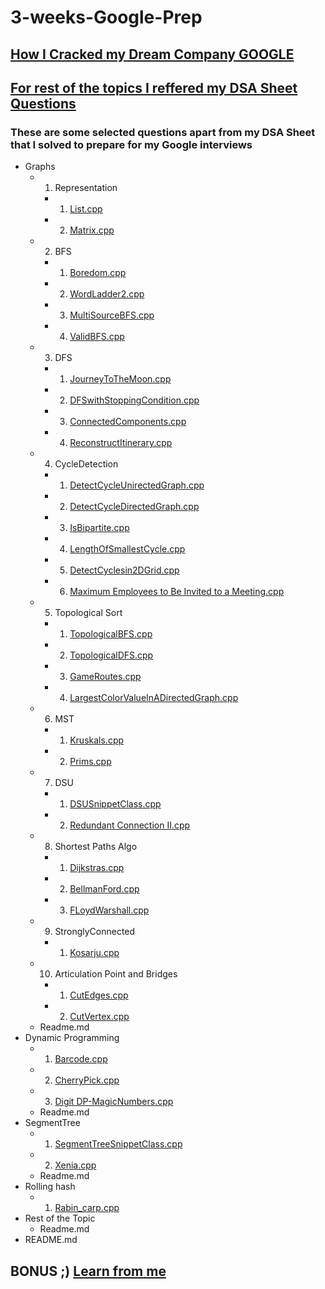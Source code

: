 # 3-weeks-Google-Prep 

## [How I Cracked my Dream Company GOOGLE](https://youtu.be/YlP7CWpHgS4)

## [For rest of the topics I reffered my DSA Sheet Questions](https://www.youtube.com/watch?v=NXQi_g1pVqI/)

### These are some selected questions apart from my DSA Sheet that I solved to prepare for my Google interviews

- Graphs
  - 01. Representation
    - 1. [List.cpp](./01.%20Graphs/01.%20Representation/1.%20List.cpp)
    - 2. [Matrix.cpp](./01.%20Graphs/01.%20Representation/2.%20Matrix.cpp)
  - 02. BFS
    - 1. [Boredom.cpp](./01.%20Graphs/02.%20BFS/1.%20Boredom.cpp)
    - 2. [WordLadder2.cpp](./01.%20Graphs/02.%20BFS/2.%20WordLadder2.cpp)
    - 3. [MultiSourceBFS.cpp](./01.%20Graphs/02.%20BFS/3.%20MultiSourceBFS.cpp)
    - 4. [ValidBFS.cpp](./01.%20Graphs/02.%20BFS/4.%20ValidBFS.cpp)
  - 03. DFS
    - 1. [JourneyToTheMoon.cpp](./03.%20DFS/1.%20JourneyToTheMoon.cpp)
    - 2. [DFSwithStoppingCondition.cpp](./01.%20Graphs/03.%20DFS/2.%20DFSwithStoppingCondition.cpp)
    - 3. [ConnectedComponents.cpp](./03.%20DFS/3.%20ConnectedComponents.cpp)
    - 4. [ReconstructItinerary.cpp](./01.%20Graphs/03.%20DFS/4.%20ReconstructItinerary.cpp)
  - 04. CycleDetection
    - 1. [DetectCycleUnirectedGraph.cpp](./01.%20Graphs/04.%20CycleDetection/1.%20DetectCycleUndirectedGraph.cpp)
    - 2. [DetectCycleDirectedGraph.cpp](./01.%20Graphs/04.%20CycleDetection/2.%20DetectCycleDirectedGraph.cpp) 
    - 3. [IsBipartite.cpp](./01.%20Graphs/04.%20CycleDetection/3.%20IsBipartite.cpp)
    - 4. [LengthOfSmallestCycle.cpp](./01.%20Graphs/04.%20CycleDetection/4.%20LengthOfSmallestCycle.cpp)
    - 5. [DetectCyclesin2DGrid.cpp](./01.%20Graphs/04.%20CycleDetection/5.%20DetectCyclesin2DGrid.cpp)
    - 6. [Maximum Employees to Be Invited to a Meeting.cpp](./01.%20Graphs/04.%20CycleDetection/6.%20Maximum%20Employees%20to%20Be%20Invited%20to%20a%20Meeting.cpp)
  - 05. Topological Sort
    - 1. [TopologicalBFS.cpp](./01.%20Graphs/05.%20Topological%20Sort/1.%20TopologicalBFS.cpp)
    - 2. [TopologicalDFS.cpp](./01.%20Graphs/05.%20Topological%20Sort/2.%20TopologicalDFS.cpp)
    - 3. [GameRoutes.cpp](./01.%20Graphs/05.%20Topological%20Sort/3.%20GameRoutes.cpp)
    - 4. [LargestColorValueInADirectedGraph.cpp](./01.%20Graphs/05.%20Topological%20Sort/4.%20LargestColorValueInADirectedGraph.cpp)
  - 06. MST
    - 1. [Kruskals.cpp](./01.%20Graphs/06.%20MST/1.%20Kruskals.cpp)
    - 2. [Prims.cpp](./01.%20Graphs/06.%20MST/2.%20Prims.cpp)
  - 07. DSU
    - 1. [DSUSnippetClass.cpp](./01.%20Graphs/07.%20DSU/1.%20DSUSnippetClass.cpp)
    - 2. [Redundant Connection II.cpp](./01.%20Graphs/07.%20DSU/2.%20Redundant%20Connection%20II.cpp)
  - 08. Shortest Paths Algo
    - 1. [Dijkstras.cpp](./01.%20Graphs/08.%20Shortest%20Paths%20Algo/1.%20Dijkstras.cpp)
    - 2. [BellmanFord.cpp](./01.%20Graphs/08.%20Shortest%20Paths%20Algo/2.%20BellmanFord.cpp)
    - 3. [FLoydWarshall.cpp](./01.%20Graphs/08.%20Shortest%20Paths%20Algo/3.%20FLoydWarshall.cpp)
  - 09. StronglyConnected
    - 1. [Kosarju.cpp](./01.%20Graphs/09.%20StronglyConnected/1.%20Kosarju.cpp)
  - 10. Articulation Point and Bridges
    - 1. [CutEdges.cpp](./01.%20Graphs/10.Articulation%20Point%20and%20Bridges/1.%20CutEdges.cpp)
    - 2. [CutVertex.cpp](./01.%20Graphs/10.Articulation%20Point%20and%20Bridges/2.%20CutVertex.cpp)
  - Readme.md
- Dynamic Programming
  - 1. [Barcode.cpp](./02.%20Dynamic%20Programming/1.%20Barcode.cpp)
  - 2. [CherryPick.cpp](./02.%20Dynamic%20Programming/2.%20CherryPick.cpp)
  - 3. [Digit DP-MagicNumbers.cpp](./02.%20Dynamic%20Programming)
  - Readme.md
- SegmentTree
  - 1. [SegmentTreeSnippetClass.cpp](./03.%20SegmentTree/1.%20SegmentTreeSnippetClass.cpp)
  - 2. [Xenia.cpp](./03.%20SegmentTree/2.%20Xenia.cpp)
  - Readme.md
- Rolling hash
  - 1. [Rabin_carp.cpp](./04.%20Rolling%20hash/1.%20Rabin_carp.cpp)
- Rest of the Topic
  - Readme.md
- README.md

## BONUS ;) [Learn from me](https://www.youtube.com/c/LeadCodingbyFRAZ)
